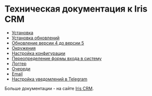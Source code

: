Техническая документация к Iris CRM
===================================

* [Установка](installation.md)
* [Установка обновлений](update.md)
* [Обновление версии 4 до версии 5](upgrade-4-to-5.md)
* [Окружения](environments.md)
* [Настройка конфигурации](customization.md)
* [Переопределение формы входа в систему](login-form.md)
* [Логгер](logger.md)
* [Очереди](queue.md)
* [Email](email.md)
* [Настройка уведомлений в Telegram](telegram.md)

Больше документации - на сайте [Iris CRM](http://iris-crm.ru/documentation).